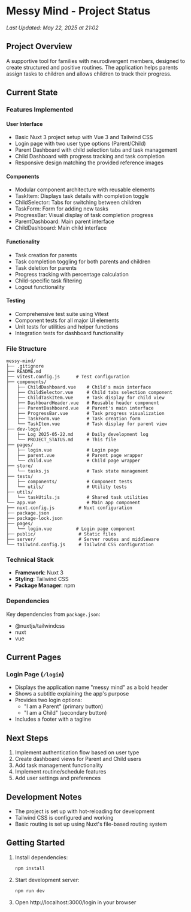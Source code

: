 # Messy Mind - Project Status

*Last Updated: May 22, 2025 at 21:02*

## Project Overview
A supportive tool for families with neurodivergent members, designed to create structured and positive routines. The application helps parents assign tasks to children and allows children to track their progress.

## Current State

### Features Implemented

#### User Interface
- Basic Nuxt 3 project setup with Vue 3 and Tailwind CSS
- Login page with two user type options (Parent/Child)
- Parent Dashboard with child selection tabs and task management
- Child Dashboard with progress tracking and task completion
- Responsive design matching the provided reference images

#### Components
- Modular component architecture with reusable elements
- TaskItem: Displays task details with completion toggle
- ChildSelector: Tabs for switching between children
- TaskForm: Form for adding new tasks
- ProgressBar: Visual display of task completion progress
- ParentDashboard: Main parent interface
- ChildDashboard: Main child interface

#### Functionality
- Task creation for parents
- Task completion toggling for both parents and children
- Task deletion for parents
- Progress tracking with percentage calculation
- Child-specific task filtering
- Logout functionality

#### Testing
- Comprehensive test suite using Vitest
- Component tests for all major UI elements
- Unit tests for utilities and helper functions
- Integration tests for dashboard functionality

### File Structure
```
messy-mind/
├── .gitignore
├── README.md
├── vitest.config.js      # Test configuration
├── components/
│   ├── ChildDashboard.vue    # Child's main interface
│   ├── ChildSelector.vue     # Child tabs selection component
│   ├── ChildTaskItem.vue     # Task display for child view
│   ├── DashboardHeader.vue   # Reusable header component
│   ├── ParentDashboard.vue   # Parent's main interface
│   ├── ProgressBar.vue       # Task progress visualization
│   ├── TaskForm.vue          # Task creation form
│   └── TaskItem.vue          # Task display for parent view
├── dev-logs/
│   ├── Log 2025-05-22.md     # Daily development log
│   └── PROJECT_STATUS.md     # This file
├── pages/
│   ├── login.vue             # Login page
│   ├── parent.vue            # Parent page wrapper
│   └── child.vue             # Child page wrapper
├── store/
│   └── tasks.js              # Task state management
├── tests/
│   ├── components/           # Component tests
│   └── utils/                # Utility tests
├── utils/
│   └── taskUtils.js          # Shared task utilities
└── app.vue                   # Main app component
├── nuxt.config.js         # Nuxt configuration
├── package.json
├── package-lock.json
├── pages/
│   └── login.vue         # Login page component
├── public/                # Static files
├── server/                # Server routes and middleware
└── tailwind.config.js     # Tailwind CSS configuration
```

### Technical Stack
- **Framework**: Nuxt 3
- **Styling**: Tailwind CSS
- **Package Manager**: npm

### Dependencies
Key dependencies from `package.json`:
- @nuxtjs/tailwindcss
- nuxt
- vue

## Current Pages

### Login Page (`/login`)
- Displays the application name "messy mind" as a bold header
- Shows a subtitle explaining the app's purpose
- Provides two login options:
  - "I am a Parent" (primary button)
  - "I am a Child" (secondary button)
- Includes a footer with a tagline

## Next Steps
1. Implement authentication flow based on user type
2. Create dashboard views for Parent and Child users
3. Add task management functionality
4. Implement routine/schedule features
5. Add user settings and preferences

## Development Notes
- The project is set up with hot-reloading for development
- Tailwind CSS is configured and working
- Basic routing is set up using Nuxt's file-based routing system

## Getting Started
1. Install dependencies:
   ```bash
   npm install
   ```
2. Start development server:
   ```bash
   npm run dev
   ```
3. Open http://localhost:3000/login in your browser
